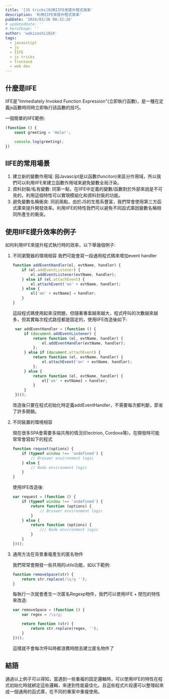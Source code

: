 ```yaml
---
title: '[JS tricks]利用IIFE來提升程式效率'
description: '利用IIFE來提升程式效率'
pubDate: '2024/03/26 08:32:26'
# updatedDate: ''
# heroImage: ''
author: 'wakizashi1024'
tags:
  - javasctipt
  - js
  - IIFE
  - js tricks
  - frontend
  - web dev
---
```

## 什麼是IIFE

IIFE是"Immediately Invoked Function Expression"(立即執行函數)，是一種在定義js函數時同時立即執行該函數的技巧。

一個簡單的IIFE範例:

```javascript
(function () {
    const greeting = 'Hola!';

    console.log(greeting);
})
```

## IIFE的常用場景

1. 建立新的變數作用域: 因Javascipt是以函數(funciton)來區分作用域，所以我們可以利用IIFE來建立函數作用域來避免變數全局汙染。
2. 資料封裝/私有變數: 同第一點，在IIFE中定義的變數/函數對於外部來說是不可見的，利用這個特性可以實現模組化和資料封裝的功能。
3. 避免變數名稱衝突: 同前兩點，由於JS的生態系豐富，我們常會使用第三方函式庫來提升開發效率。利用IIFE的特性我們可以避免不同函式庫因變數名稱相同所產生的衝突。

## 使用IIFE提升效率的例子

如何利用IIFE來提升程式執行時的效率，以下舉幾個例子:

1. 不同瀏覽器的環境相容
    我們可能會寫一段通用程式碼來增加event handler

    ```javascript
    function addEventHandler(el, evtName, handler) {
        if (el.addEventListener) {
            el.addEventListener(evtName, handler);
        } else if (el.attachEvent) {
            el.attachEvent('on' + evtName, handler);
        } else {
            el['on' + evtName] = handler;
        }
    }
   ```

   這段程式碼使用起來沒問題，但隨著專案越來越大，程式呼叫的次數越來越多，但其實每次程式路徑都是固定的，使用IIFE改造後如下:

   ```javascript
    var addEventHandler = (function () {
        if (document.addEventListener) {
            return function (el, evtName, handler) {
                el.addEventHandler(evtName, handler);
            };
        } else if (document.attachEvent) {
            return function (el, evtName, handler) {
                el.attachEvent('on' + evtName, handler);
            };
        } else {
            return function (el, evtName, handler) {
                el['on' + evtName] = handler;
            }
        }
    })();
   ```

    改造後只要在程式初始化時定義addEventHandler，不需要每次都判斷，節省了許多開銷。

2. 不同裝置的環境相容

    現在很多SPA會需要多端共用的情況(Electrion, Cordova等)，在開發時可能常常會寫如下的程式

    ```javascript
    function requset(options) {
        if (typeof window !== 'undefined') {
            // Broswer environment logic
        } else {
            // Node environment logic 
        }
    }
    ```

    使用IIFE改造後:

    ```javascript
    var request = (function () {
        if (typeof window !== 'undefined') {
            return function (options) {
                // Broswer environment logic
            }
        } else {
            return function (options) {
                /// Node environment logic 
            }
        }
    })();
    ```

3. 通用方法在背景重複產生的匿名物件

    我們常常會開發一些共用的utils功能，如以下範例:

    ```javascript
    function removeSpace(str) {
        return str.replace(/\s/g '');
    }
    ```

    每執行一次就會產生一次匿名Regexp物件，我們可以使用IIFE + 閉包的特性來改造:

    ```javascript
    var removeSpace = (function () {
        var regex = /\s/g;

        return function (str) {
            return str.replace(regex, '');
        }
    })();
    ```

    這樣就不會每次呼叫時都浪費時間去建立匿名物件了

## 結語

通過以上例子可以得知，當遇到一些重複的固定邏輯時，可以使用IIFE的特性在程式初始化時就綁定這些邏輯，來達到性能最佳化。且這些程式片段還可以整理起來成一個通用的函式庫，在不同的專案中重複使用。
